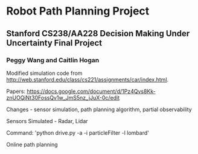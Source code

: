 # Robot Path Planning Project
## Stanford CS238/AA228 Decision Making Under Uncertainty Final Project
### Peggy Wang and Caitlin Hogan

Modified simulation code from http://web.stanford.edu/class/cs221/assignments/car/index.html.

Papers: https://docs.google.com/document/d/1Pz4Qvs8Kk-znUOQjNt30FossQv1w_JmS5nz_jJuX-0c/edit

Changes - sensor simulation, path planning algorithm, partial observability

Sensors Simulated - Radar, Lidar

Command: 'python drive.py -a -i particleFilter -l lombard'

Online path planning
